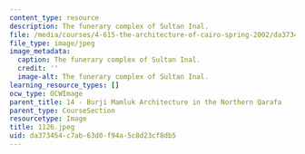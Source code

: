 ```yaml
---
content_type: resource
description: The funerary complex of Sultan Inal.
file: /media/courses/4-615-the-architecture-of-cairo-spring-2002/da373454c7ab63d0f94a5c8d23cf8db5_1126.jpg
file_type: image/jpeg
image_metadata:
  caption: The funerary complex of Sultan Inal.
  credit: ''
  image-alt: The funerary complex of Sultan Inal.
learning_resource_types: []
ocw_type: OCWImage
parent_title: 14 - Burji Mamluk Architecture in the Northern Qarafa
parent_type: CourseSection
resourcetype: Image
title: 1126.jpeg
uid: da373454-c7ab-63d0-f94a-5c8d23cf8db5
---
```

